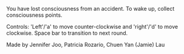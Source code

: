 You have lost consciousness from an accident. To wake up, collect consciousness points. 

Controls: 'Left'/'a' to move counter-clockwise and 'right'/'d' to move clockwise. Space bar to transition to next round.

Made by Jennifer Joo, Patricia Rozario, Chuen Yan (Jamie) Lau